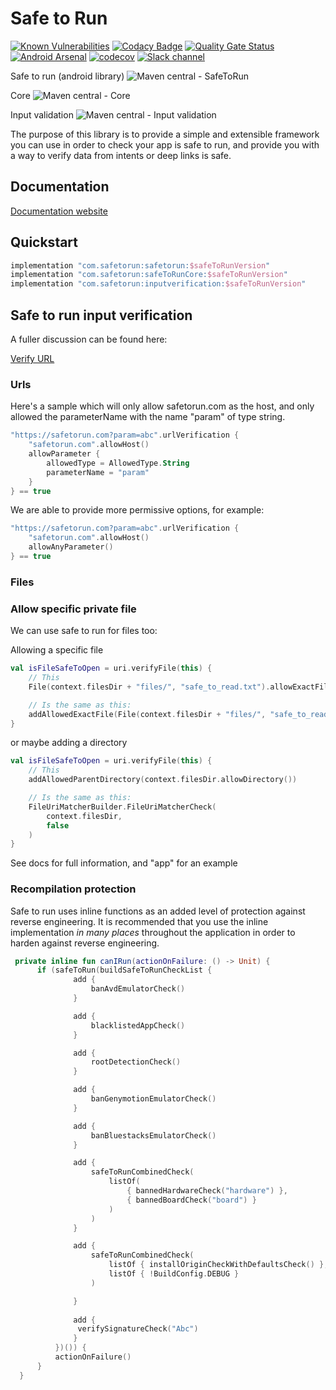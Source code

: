 # Safe to Run

[![Known Vulnerabilities](https://snyk.io/test/github/safetorun/safe_to_run/badge.svg)](https://snyk.io/test/github/safetorun/safe_to_run)
[![Codacy Badge](https://app.codacy.com/project/badge/Grade/64152443e1fa4a30b17a2739294d3d47)](https://www.codacy.com/gh/Safetorun/safe_to_run/dashboard?utm_source=github.com&amp;utm_medium=referral&amp;utm_content=Safetorun/safe_to_run&amp;utm_campaign=Badge_Grade)
[![Quality Gate Status](https://sonarcloud.io/api/project_badges/measure?project=dllewellyn_safe_to_run&metric=alert_status)](https://sonarcloud.io/dashboard?id=dllewellyn_safe_to_run) 
[![Android Arsenal](https://img.shields.io/badge/Android%20Arsenal-Safe%20To%20Run-brightgreen.svg?style=flat)](https://android-arsenal.com/details/1/8330)
[![codecov](https://codecov.io/gh/Safetorun/safe_to_run/branch/master/graph/badge.svg?token=2CUARL5E6B)](https://codecov.io/gh/Safetorun/safe_to_run)
[![Slack channel](https://img.shields.io/badge/chat-slack-blue.svg?logo=slack)](https://safetorun.github.io/slack?utm_source=github&utm_medium=readme)

Safe to run (android library)
![Maven central - SafeToRun](https://maven-badges.herokuapp.com/maven-central/com.safetorun/safetorun/badge.svg)

Core
![Maven central - Core](https://maven-badges.herokuapp.com/maven-central/com.safetorun/safeToRunCore/badge.svg)

Input validation
![Maven central - Input validation](https://maven-badges.herokuapp.com/maven-central/com.safetorun/inputverification/badge.svg)



The purpose of this library is to provide a simple and extensible framework you can use in order to check your app
is safe to run, and provide you with a way to verify data from intents or deep links is safe.  

## Documentation

[Documentation website](https://docs.safetorun.com/) 

## Quickstart

```groovy
implementation "com.safetorun:safetorun:$safeToRunVersion"
implementation "com.safetorun:safeToRunCore:$safeToRunVersion"
implementation "com.safetorun:inputverification:$safeToRunVersion"
```

## Safe to run input verification

A fuller discussion can be found here:

[Verify URL](https://safetorun.github.io/docs/verifyurls)

### Urls 

Here's a sample which will only allow safetorun.com as the host, and only
allowed the parameterName with the name "param" of type string.

```kotlin
"https://safetorun.com?param=abc".urlVerification {
    "safetorun.com".allowHost()
    allowParameter {
        allowedType = AllowedType.String
        parameterName = "param"
    }
} == true 
```

We are able to provide more permissive options, for example:

```kotlin
"https://safetorun.com?param=abc".urlVerification {
    "safetorun.com".allowHost()
    allowAnyParameter()
} == true
```

### Files

### Allow specific private file

We can use safe to run for files too: 

Allowing a specific file 

```kotlin
val isFileSafeToOpen = uri.verifyFile(this) {
    // This
    File(context.filesDir + "files/", "safe_to_read.txt").allowExactFile()

    // Is the same as this:
    addAllowedExactFile(File(context.filesDir + "files/", "safe_to_read.txt"))
}
```

or maybe adding a directory 

```kotlin
val isFileSafeToOpen = uri.verifyFile(this) {
    // This
    addAllowedParentDirectory(context.filesDir.allowDirectory())

    // Is the same as this:
    FileUriMatcherBuilder.FileUriMatcherCheck(
        context.filesDir,
        false
    )
}
```

See docs for full information, and "app" for an example


### Recompilation protection 

Safe to run uses inline functions as an added level of protection against reverse engineering. It is
recommended that you use the inline implementation *in many places* throughout the application in 
order to harden against reverse engineering.

```kotlin
 private inline fun canIRun(actionOnFailure: () -> Unit) {
      if (safeToRun(buildSafeToRunCheckList {
              add {
                  banAvdEmulatorCheck()
              }

              add {
                  blacklistedAppCheck()
              }

              add {
                  rootDetectionCheck()
              }

              add {
                  banGenymotionEmulatorCheck()
              }

              add {
                  banBluestacksEmulatorCheck()
              }

              add {
                  safeToRunCombinedCheck(
                      listOf(
                          { bannedHardwareCheck("hardware") },
                          { bannedBoardCheck("board") }
                      )
                  )
              }

              add {
                  safeToRunCombinedCheck(
                      listOf { installOriginCheckWithDefaultsCheck() },
                      listOf { !BuildConfig.DEBUG }
                  )

              }
        
              add {
               verifySignatureCheck("Abc")
              }
          })()) {
          actionOnFailure()
      }
  }
```
